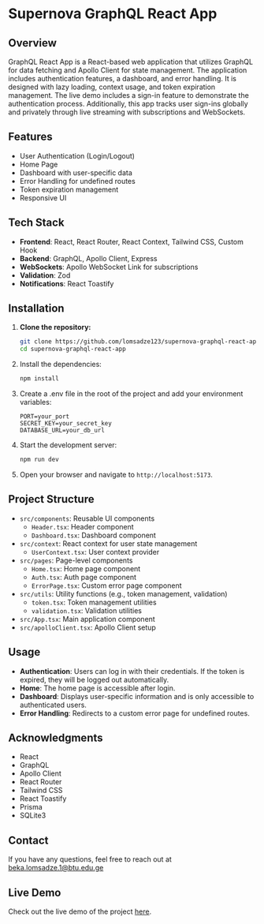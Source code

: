 # Supernova GraphQL React App

## Overview

GraphQL React App is a React-based web application that utilizes GraphQL for data fetching and Apollo Client for state management. The application includes authentication features, a dashboard, and error handling. It is designed with lazy loading, context usage, and token expiration management. The live demo includes a sign-in feature to demonstrate the authentication process. Additionally, this app tracks user sign-ins globally and privately through live streaming with subscriptions and WebSockets.

## Features

- User Authentication (Login/Logout)
- Home Page
- Dashboard with user-specific data
- Error Handling for undefined routes
- Token expiration management
- Responsive UI

## Tech Stack

- **Frontend**: React, React Router, React Context, Tailwind CSS, Custom Hook
- **Backend**: GraphQL, Apollo Client, Express
- **WebSockets**: Apollo WebSocket Link for subscriptions
- **Validation**: Zod
- **Notifications**: React Toastify

## Installation

1. **Clone the repository:**

   ```bash
   git clone https://github.com/lomsadze123/supernova-graphql-react-app.git
   cd supernova-graphql-react-app
   ```

2. Install the dependencies:

   ```bash
   npm install
   ```

3. Create a .env file in the root of the project and add your environment variables:

   ```env
   PORT=your_port
   SECRET_KEY=your_secret_key
   DATABASE_URL=your_db_url
   ```

4. Start the development server:

   ```bash
   npm run dev
   ```

5. Open your browser and navigate to `http://localhost:5173`.

## Project Structure

- `src/components`: Reusable UI components
  - `Header.tsx`: Header component
  - `Dashboard.tsx`: Dashboard component
- `src/context`: React context for user state management
  - `UserContext.tsx`: User context provider
- `src/pages`: Page-level components
  - `Home.tsx`: Home page component
  - `Auth.tsx`: Auth page component
  - `ErrorPage.tsx`: Custom error page component
- `src/utils`: Utility functions (e.g., token management, validation)
  - `token.tsx`: Token management utilities
  - `validation.tsx`: Validation utilities
- `src/App.tsx`: Main application component
- `src/apolloClient.tsx`: Apollo Client setup

## Usage

- **Authentication**: Users can log in with their credentials. If the token is expired, they will be logged out automatically.
- **Home**: The home page is accessible after login.
- **Dashboard**: Displays user-specific information and is only accessible to authenticated users.
- **Error Handling**: Redirects to a custom error page for undefined routes.

## Acknowledgments

- React
- GraphQL
- Apollo Client
- React Router
- Tailwind CSS
- React Toastify
- Prisma
- SQLite3

## Contact

If you have any questions, feel free to reach out at beka.lomsadze.1@btu.edu.ge

## Live Demo

Check out the live demo of the project [here](https://supernova-graphql-react-app.vercel.app/).
